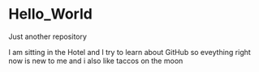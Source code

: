 # Hello_World
Just another repository

I am sitting in the Hotel and I try to learn about GitHub
so eveything right now is new to me and i also like taccos on the moon
